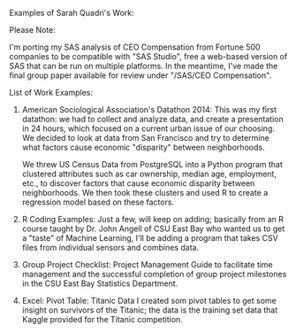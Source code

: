 Examples of Sarah Quadri's Work:

Please Note: 

I'm porting my SAS analysis of CEO Compensation from Fortune 500 companies to be compatible with "SAS Studio", free a web-based version of SAS that can be run on multiple platforms.  In the meantime, I've made the final group paper available for review under "/SAS/CEO Compensation". 

List of Work Examples:

1. American Sociological Association's Datathon 2014:
   This was my first datathon: we had to collect and analyze data, and create a presentation in 24 hours, which focused on a       current urban issue of our choosing.  We decided to look at data from San Francisco and try to determine what factors
   cause economic "disparity" between neighborhoods. 

   We threw US Census Data from PostgreSQL into a Python program that clustered attributes such as car ownership, median age,      employment, etc., to discover factors that cause economic disparity between neighborhoods.  We then took these clusters and 
   used R to create a regression model based on these factors.
   
2. R Coding Examples:
   Just a few, will keep on adding; basically from an R course taught by Dr. John Angell of CSU East Bay who wanted us to get
   a "taste" of Machine Learning,  I'll be adding a program that takes CSV files from individual sensors and combines data.

3.	Group Project Checklist: 
   Project Management Guide to facilitate time management and the successful completion of group project milestones 
   in the CSU East Bay Statistics Department.

4. Excel: 
   Pivot Table: Titanic Data  I created som pivot tables to get some insight on survivors of the Titanic; the data is the          training set data that Kaggle provided for the Titanic competition.

